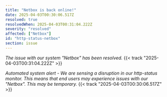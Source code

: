 ```yaml
---
title: "Netbox is back online!"
date: 2025-04-03T00:30:06.517Z
resolved: true
resolvedWhen: 2025-04-03T00:31:04.222Z
severity: "resolved"
affected: ["Netbox"]
id: "http-status-netbox"
section: issue
---
```


*The issue with our system "Netbox" has been resolved.* {{< track "2025-04-03T00:31:04.222Z" >}}

**Automated system alert* - We are sensing a disruption in our http-status monitor. This means that end users may experience issues with our "Netbox". This may be temporary.* {{< track "2025-04-03T00:30:06.517Z" >}}

